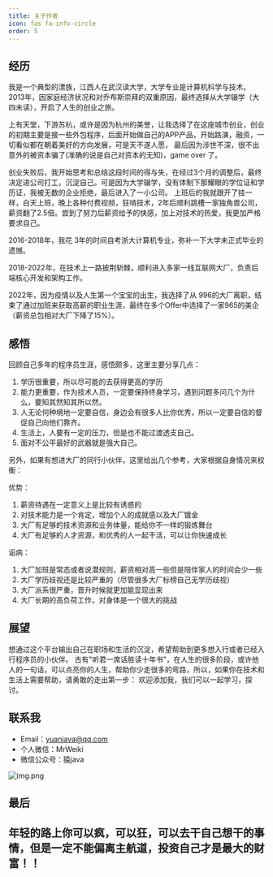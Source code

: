 ```yaml
---
title: 关于作者
icon: fas fa-info-circle
order: 5
---
```


## 经历

我是一个典型的漂族，江西人在武汉读大学，大学专业是计算机科学与技术。2013年，因家庭经济状况和对乔布斯崇拜的双重原因，最终选择从大学辍学（大四未读），开启了人生的创业之旅。

上有天堂，下游苏杭，或许是因为杭州的美誉，让我选择了在这座城市创业，创业的初期主要是接一些外包程序，后面开始做自己的APP产品，开始路演，融资，一切看似都在朝着美好的方向发展，可是天不遂人愿，
最后因为涉世不深，很不出意外的被资本骗了(准确的说是自己对资本的无知)，game over 了。

创业失败后，我开始思考和总结这段时间的得与失，在经过3个月的调整后，最终决定进公司打工，沉淀自己。可是因为大学辍学，没有体制下那耀眼的学位证和学历证，我被无数的企业拒绝，最后进入了一小公司。
上班后的我就跟开了挂一样，白天上班，晚上各种付费视频，狂啃技术，2年后顺利跳槽一家独角兽公司，薪资翻了2.5倍。尝到了努力后薪资给予的快感，加上对技术的热爱，我更加严格要求自己。

2016-2018年，我花 3年的时间自考浙大计算机专业，弥补一下大学未正式毕业的遗憾。

2018-2022年，在技术上一路披荆斩棘，顺利进入多家一线互联网大厂，负责后端核心开发和架构工作。

2022年，因为疫情以及人生第一个宝宝的出生，我选择了从 996的大厂离职，结束了通过加班来获取高薪的职业生涯，最终在多个Offer中选择了一家965的美企（薪资总包相对大厂下降了15%）。


## 感悟

回顾自己多年的程序员生涯，感悟颇多，这里主要分享几点：

1. 学历很重要，所以尽可能的去获得更高的学历
2. 能力更重要，作为技术人员，一定要保持终身学习，遇到问题多问几个为什么，要知其然知其所以然。
3. 人无论何种境地一定要自信，身边会有很多人比你优秀，所以一定要自信的督促自己向他们靠齐。
4. 生活上，人要有一定的压力，但是也不能过渡透支自己。
5. 面对不公平最好的武器就是强大自己。

另外，如果有想进大厂的同行小伙伴，这里给出几个参考，大家根据自身情况来权衡：

优势：
1. 薪资待遇在一定意义上是比较有诱惑的
2. 对技术能力是一个肯定，增加个人的成就感以及大厂镀金
3. 大厂有足够的技术资源和业务体量，能给你不一样的锻炼舞台
4. 大厂有足够的人才资源，和优秀的人一起干活，可以让你快速成长

诟病：
1. 大厂加班是常态或者说潜规则，薪资相对高一些但是陪伴家人的时间会少一些
2. 大厂学历歧视还是比较严重的（尽管很多大厂标榜自己无学历歧视）
3. 大厂派系很严重，晋升时候就更加能显现出来
4. 大厂长期的高负荷工作，对身体是一个很大的挑战

## 展望

想通过这个平台输出自己在职场和生活的沉淀，希望帮助到更多想入行或者已经入行程序员的小伙伴。
古有"听君一席话胜读十年书"，在人生的很多阶段，或许他人的一句话，可以点亮你的人生，帮助你少走很多的弯路，所以，如果你在技术和生活上需要帮助，请勇敢的走出第一步：
欢迎添加我，我们可以一起学习，探讨。

## 联系我
- Email：yuanjava@qq.com
- 个人微信：MrWeiki
- 微信公众号：猿java

![img.png](https://www.yuanjava.cn/assets/img/pub.jpg)


## 最后

## 年轻的路上你可以疯，可以狂，可以去干自己想干的事情，但是一定不能偏离主航道，投资自己才是最大的财富！！
